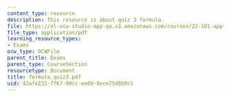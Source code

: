 ```yaml
---
content_type: resource
description: This resource is about quiz 3 formula.
file: https://ol-ocw-studio-app-qa.s3.amazonaws.com/courses/22-101-applied-nuclear-physics-fall-2006/43afe2317f6798ccee098ece75d8b9c1_formula_quiz3.pdf
file_type: application/pdf
learning_resource_types:
- Exams
ocw_type: OCWFile
parent_title: Exams
parent_type: CourseSection
resourcetype: Document
title: formula_quiz3.pdf
uid: 43afe231-7f67-98cc-ee09-8ece75d8b9c1
---
```

